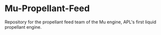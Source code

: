 # Mu-Propellant-Feed
Repository for the propellant feed team of the Mu engine, APL's first liquid propellant engine.
